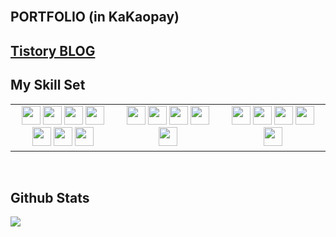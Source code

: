 
<!--
**youjin2github/youjin2github** is a ✨ _special_ ✨ repository because its `README.md` (this file) appears on your GitHub profile.

Here are some ideas to get you started:


- 🔭 I’m currently working on ...
- 🌱 I’m currently learning ...
- 👯 I’m looking to collaborate on ...
- 🤔 I’m looking for help with ...
- 💬 Ask me about ...
- 📫 How to reach me: ...
- 😄 Pronouns: ...
- ⚡ Fun fact: ...
-->

<br/>  

## PORTFOLIO (in KaKaopay)
 


## [Tistory BLOG](https://nobi-kimtosun.tistory.com/)

## My Skill Set  
<table><tr><td valign="top" width="33%">
<div align="center">  
<img src="https://img.shields.io/badge/Python-EE4C2C?style=flat&logo=Python&logoColor=white" height="30" />
<img src="https://img.shields.io/badge/jupyter-EE4C2C?style=flat&logo=jupyter&logoColor=white" height="30" />
<img src="https://img.shields.io/badge/R-276DC3?style=flat&logo=R&logoColor=white" height="30" />
<img src="https://img.shields.io/badge/SQL-4479A1?style=flat&logo=SQL&logoColor=white" height="30" />
<img src="https://img.shields.io/badge/amazonec2-FF9900?style=flat&logo=amazonec2&logoColor=white" height="30" />
<img src="https://img.shields.io/badge/Java-007396?style=flat-square&logo=Java&logoColor=white" height="30" />
<img src="https://img.shields.io/badge/JavaScript-F7DF1E?style=flat&logo=JavaScript&logoColor=white" height="30" />

  
</div>

</td><td valign="top" width="33%">

<div align="center">  
<img src="https://img.shields.io/badge/Hue-0065D3?style=flat&logo=Hue&logoColor=white" height="30" />
<img src="https://img.shields.io/badge/Zepplin-4E5EE4?style=flat&logo=Zepplin&logoColor=white" height="30" />
<img src="https://img.shields.io/badge/HADOOP-66CCFF?style=flat&logo=HADOOP&logoColor=white" height="30" />
<img src="https://img.shields.io/badge/powerbi-F2C811?style=flat&logo=powerbi&logoColor=white" height="30" />
<img src="https://img.shields.io/badge/plotly-3F4F75?style=flat&logo=plotly&logoColor=white" height="30" />
  
</div>

</td><td valign="top" width="33%">

<div align="center">  
<img src="https://img.shields.io/badge/Slack-4A154B?style=flat&logo=Slack&logoColor=white" height="30" />
<img src="https://img.shields.io/badge/Git-F05032?style=flat&logo=Git&logoColor=white" height="30" />
<img src="https://img.shields.io/badge/Jira-0052CC?style=flat&logo=Jira&logoColor=white" height="30" />
<img src="https://img.shields.io/badge/Confluence-172B4D?style=flat&logo=Confluence&logoColor=white" height="30" />
<img src="https://img.shields.io/badge/Mattermost-007396?style=flat&logo=Mattermost&logoColor=white" height="30" />

</div>

</td></tr></table>  

<br/>  



## Github Stats  

<a href=""> <img align="center" src="https://github-readme-stats-sigma-five.vercel.app/api/top-langs/?username=youjin2github&theme=react&line_height=40&hide=css"/> </a>

<br/>  


